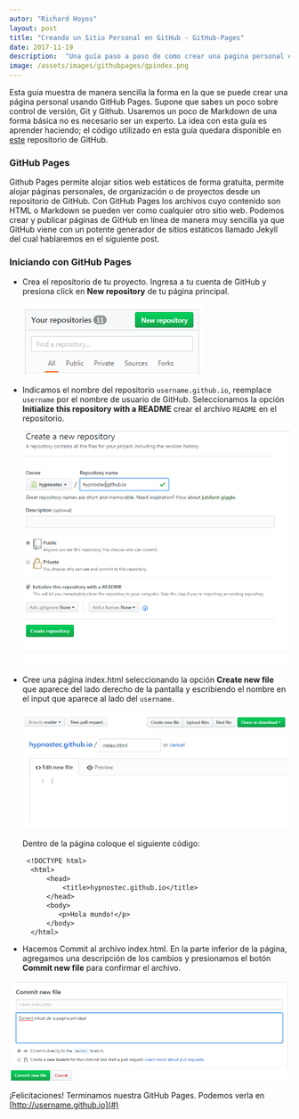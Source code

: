 ```yaml
---
autor: "Richard Hoyos"
layout: post
title: "Creando un Sitio Personal en GitHub - GitHub-Pages"
date: 2017-11-19
description:  "Una guía paso a paso de como crear una pagina personal en github."
image: /assets/images/githubpages/gpindex.png
---
```


Esta guía muestra de manera sencilla la forma en la que se puede crear una página personal usando GitHub Pages. Supone que sabes un poco sobre control de versión, Git y Github. Usaremos un poco de Markdown de una forma básica no es necesario ser un experto. La idea con esta guía es aprender haciendo; el código utilizado en esta guía quedara disponible en [este](https://github.com/hypnostec/hypnostec.github.io/archive/master.zip) repositorio de GitHub.

### GitHub Pages

Github Pages permite alojar sitios web estáticos de forma gratuita, permite alojar páginas personales, de organización o de proyectos desde un repositorio de GitHub.
Con GitHub Pages los archivos cuyo contenido son HTML o Markdown se pueden ver como cualquier otro sitio web. Podemos crear y publicar páginas de GitHub en línea de manera muy sencilla ya que GitHub viene con un potente generador de sitios estáticos llamado Jekyll del cual hablaremos en el siguiente post.

### Iniciando con GitHub Pages

- Crea el repositorio de tu proyecto. Ingresa a tu cuenta de GitHub y presiona click en **New repository** de tu página principal.

  ![Image](/assets/images/githubpages/newrepository.png)

- Indicamos el nombre del repositorio `username.github.io`, reemplace `username` por el nombre de usuario de GitHub. Seleccionamos la opción **Initialize this repository with a README** crear el archivo `README` en el repositorio.

  ![Image](/assets/images/githubpages/newname.png)

- Cree una página index.html seleccionando la opción **Create new file** que aparece del lado derecho de la pantalla y escribiendo el nombre en el input que aparece al lado del `username`.

  ![Image](/assets/images/githubpages/newfile.png)
  ![Image](/assets/images/githubpages/indexhtml.png)

    Dentro de la página coloque el siguiente código:

       <!DOCTYPE html>
        <html>
            <head>
                <title>hypnostec.github.io</title>
            </head>
            <body>
               <p>Hola mundo!</p>
            </body>
        </html>

- Hacemos Commit al archivo index.html. En la parte inferior de la página, agregamos una descripción de los cambios y presionamos el botón **Commit new file** para confirmar el archivo.

 ![Image](/assets/images/githubpages/commit.png)

 ¡Felicitaciones! Terminamos nuestra GitHub Pages. Podemos verla en [http://username.github.io](#)